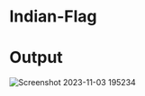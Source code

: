 # Indian-Flag

# Output
![Screenshot 2023-11-03 195234](https://github.com/JATIN1972/Indian-Flag/assets/123526969/a210d55f-1451-4da8-aa0c-f1eaac7c06a6)

